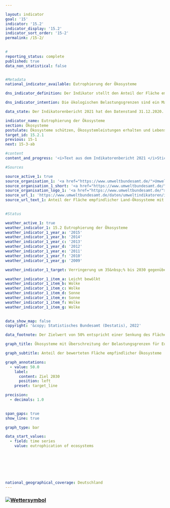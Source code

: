 ```yaml
---

layout: indicator    
goal: '15'    
indicator: '15.2'    
indicator_display: '15.2'    
indicator_sort_order: '15-2'    
permalink: /15-2/    
    

#
reporting_status: complete    
published: true    
data_non_statistical: false    


#Metadata    
national_indicator_available: Eutrophierung der Ökosysteme    

dns_indicator_definition: Der Indikator stellt den Anteil der Fläche empfindlicher Ökosysteme dar, bei der die ökologischen Belastungsgrenzen (Critical Loads) durch atmosphärische Stickstoffeinträge überschritten wurden, gemessen an der gesamten bewerteten Fläche empfindlicher Ökosysteme.    

dns_indicator_intention: Die ökologischen Belastungsgrenzen sind ein Maß für die Empfindlichkeit eines Ökosystems gegenüber dem Eintrag eines Schadstoffs. Liegen die Einträge von Luftschadstoffen unter diesen Critical Loads, ist nach heutigem Stand des Wissens nicht mit schädlichen Wirkungen auf Struktur und Funktion eines Ökosystems zu rechnen. Fast die Hälfte aller Farn- und Blütenpflanzen, die in Deutschland in der Roten Liste aufgeführt werden, sind durch Nährstoffeinträge gefährdet. Bis zum Jahr 2030 soll der Flächenanteil mit erhöhtem Stickstoffeintrag um 35&nbsp;% gegenüber 2005 reduziert werden. Dies entspricht einer Senkung auf 50&nbsp;% der bewerteten Fläche empfindlicher Ökosysteme.    

data_state: Der Indikatorenbericht 2021 hat den Datenstand 31.12.2020. Die Daten auf der DNS-Online Plattform werden regelmäßig aktualisiert, sodass online aktuellere Daten verfügbar sein können als im Indikatorenbericht 2021 veröffentlicht.    

indicator_name: Eutrophierung der Ökosysteme    
section: Ökosysteme    
postulate: Ökosysteme schützen, Ökosystemleistungen erhalten und Lebensräume bewahren    
target_id: 15.2.1    
previous: 15-1    
next: 15-3-ab    

#content     
content_and_progress: '<i>Text aus dem Indikatorenbericht 2021 </i>Stickstoff, der gebunden in Ammoniak und Stickoxiden in die Atmosphäre gelangt, kann gasförmig, in Regen gelöst oder als Bestandteil des Feinstaubs in Ökosysteme eingetragen werden. Die Emissionen von Ammoniak und Stickoxiden werden als Teil des Indikators <a href="https:/dnsTestEnvironment.github.io/dns-indicators/3-2-a">3.2.a</a> „Emissionen von Luftschadstoffen“ dargestellt und deren Entwicklung beeinflusst direkt die Eutrophierung der Ökosysteme. Als empfindliche Ökosysteme, die in die Berechnung des Indikators eingehen, werden Wälder, natürliches Grünland, Moore, Sümpfe und Heiden betrachtet.<br>Durch einen übermäßigen Eintrag von Stickstoffverbindungen aus der Luft in Land-Ökosysteme können Nährstoffungleichgewichte entstehen. In Folge des geänderten Nährstoffangebots ändert sich zum Beispiel die Artenzusammensetzung: Organismen, die stickstoffarme Standorte bevorzugen, werden zugunsten stickstoffliebender Arten verdrängt. Außerdem können viele Pflanzen durch die Veränderung der Nährstoff-Verfügbarkeit anfälliger gegenüber Frost, Dürre und Schädlingen werden. Auswirkungen eines übermäßigen Stickstoffeintrages treten oft erst einige Jahre später auf. Ebenso sind positive Effekte aufgrund geminderten Eintrages erst nach längerer Zeit zu erkennen.<br>Zur Bewertung der Stickstoffeinträge werden ökosystemspezifische Belastungsgrenzen ermittelt, bei deren Einhaltung nach heutigem Wissensstand Strukturen und Funktionen sowie die Artengemeinschaften eines Ökosystems geschützt sind. Insgesamt werden auf diese Weise etwa elf Millionen Hektar, das heißt nahezu ein Drittel der Fläche Deutschlands, bewertet.<br>Im Jahr 2015 wurden in Deutschland auf 68&nbsp;% der Fläche aller bewerteten empfindlichen Ökosysteme die Belastungsgrenzen für schädlichen Stickstoffeintrag überschritten. Besonders hoch sind hier Überschreitungen in Teilen Norddeutschlands, da hier durch die Landwirtschaft große Mengen reaktiver Stickstoffverbindungen freigesetzt werden.<br>Zwischen 2005 und 2011 konnte der Anteil der Flächen, auf denen die Belastungsgrenzen für Stickstoff überschritten wurden, um 9 Prozentpunkte gesenkt werden. In den zwei Folgejahren stieg der Indikator wieder leicht an, um bis zum Jahr 2015 wieder auf den Wert des Jahres 2011 zu sinken. Somit hat sich der Anteil der Flächen, auf denen die Belastungsgrenzen für Stickstoff überschritten wurden seit dem Jahr 2011 nicht weiter verringert.<br>Die Berechnung des Indikators wird vom Umweltbundesamt (UBA) vorgenommen und basiert auf zwei Datensätzen. Der erste Datensatz ist der Critical-Load-Datensatz, der vom UBA für die internationale Berichterstattung im Rahmen der Genfer Luftreinhaltekonvention (CLRTAP) bereitgestellt wird. Grundlagen zur Ermittlung dieses Datensatzes sind unter anderem die Bodenübersichtskarte Deutschlands, die Karte der jährlichen mittleren Sickerwasserrate in den Boden, die Karte der Landnutzungsverteilung sowie Klimadaten Deutschlands. Der zweite Datensatz beinhaltet eine Zeitreihe der Stickstoffeinträge in Deutschland und wurde im Rahmen des PINETI III-Projektes (Pollutant INput and EcosysTem Impact) berechnet.'    

#Sources    

source_active_1: true
source_organisation_1: '<a href="https://www.umweltbundesamt.de/">Umweltbundesamt</a>'
source_organisation_1_short: '<a href="https://www.umweltbundesamt.de/">Umweltbundesamt (UBA)</a>'
source_organisation_logo_1: '<a href="https://www.umweltbundesamt.de/"><img src="https://g205sdgs.github.io/sdg-indicators/public/logos/uba.png" alt="Umweltbundesamt" title=" Klicken Sie hier um zur Homepage der Organisation Umweltbundesamt zu gelangen." style="height:60px; width:148px; border: transparent"/></a>'
source_url_1: 'https://www.umweltbundesamt.de/daten/umweltindikatoren/indikator-eutrophierung-durch-stickstoff'
source_url_text_1: Anteil der Fläche empfindlicher Land-Ökosysteme mit Überschreitung der Belastungsgrenzen für Eutrophierung
    

#Status    

weather_active_1: true
weather_indicator_1: 15.2 Eutrophierung der Ökosysteme
weather_indicator_1_year_a: '2015'
weather_indicator_1_year_b: '2014'
weather_indicator_1_year_c: '2013'
weather_indicator_1_year_d: '2012'
weather_indicator_1_year_e: '2011'
weather_indicator_1_year_f: '2010'
weather_indicator_1_year_g: '2009'

weather_indicator_1_target: Verringerung um 35&nbsp;% bis 2030 gegenüber 2005

weather_indicator_1_item_a: Leicht bewölkt
weather_indicator_1_item_b: Wolke
weather_indicator_1_item_c: Wolke
weather_indicator_1_item_d: Sonne
weather_indicator_1_item_e: Sonne
weather_indicator_1_item_f: Wolke
weather_indicator_1_item_g: Wolke
    

data_show_map: false    
copyright: '&copy; Statistisches Bundesamt (Destatis), 2022'    

data_footnote: Der Zielwert von 50% entspricht einer Senkung des Flächenanteils um 35% gegenüber 2005.    

graph_title: Ökosysteme mit Überschreitung der Belastungsgrenzen für Eutrophierung durch Stickstoffeinträge    

graph_subtitle: Anteil der bewerteten Fläche empfindlicher Ökosysteme    

graph_annotations:
  - value: 50.0
    label:
      content: Ziel 2030
      position: left
    preset: target_line    

precision: 
  - decimals: 1.0
        

span_gaps: true    
show_line: true    

graph_type: bar    

data_start_values: 
  - field: time series
    value: eutrophication of ecosystems    

    

    

        

national_geographical_coverage: Deutschland    
---
```



<div>
  <div class="my-header">
    <h3>
      <a href="https:/dnsTestEnvironment.github.io/dns-indicators/status"><img src="https://g205sdgs.github.io/sdg-indicators/public/Wettersymbole/Leicht bewölkt.png" title="Text will follow soon" alt="Wettersymbol"/>
      </a>
    </h3>
  </div>
  <div class="my-header-note">
  </div>
</div>